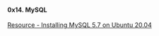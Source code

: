 #### 0x14. MySQL

[Resource - Installing MySQL 5.7 on Ubuntu 20.04](https://www.devart.com/dbforge/mysql/how-to-install-mysql-on-ubuntu/)  
